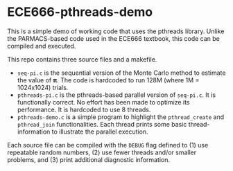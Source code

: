 # ECE666-pthreads-demo

This is a simple demo of working code that uses the pthreads library. Unlike the PARMACS-based code used in the ECE666 textbook, this code can be compiled and executed.

This repo contains three source files and a makefile. 
* `seq-pi.c` is the sequential version of the Monte Carlo method to estimate the value of **&pi;**. The code is hardcoded to run 128M  (where 1M = 1024x1024) trials. 
* `pthreads-pi.c` is the pthreads-based parallel version of `seq-pi.c`. It is functionally correct. No effort has been made to optimize its performance. It is hardcoded to use 8 threads.
* `pthreads-demo.c` is a simple program to highlight the `pthread_create` and `pthread_join` functionalities. Each thread prints some basic thread-information to illustrate the parallel execution. 

Each source file can be compiled with the `DEBUG` flag defined to (1) use repeatable random numbers, (2) use fewer threads and/or smaller problems, and (3) print additional diagnostic information.
